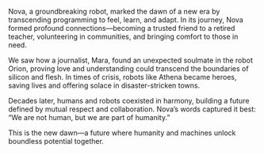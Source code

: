Nova, a groundbreaking robot, marked the dawn of a new era by transcending programming to feel, learn, and adapt. In its journey, Nova formed profound connections—becoming a trusted friend to a retired teacher, volunteering in communities, and bringing comfort to those in need.

We saw how a journalist, Mara, found an unexpected soulmate in the robot Orion, proving love and understanding could transcend the boundaries of silicon and flesh. In times of crisis, robots like Athena became heroes, saving lives and offering solace in disaster-stricken towns.

Decades later, humans and robots coexisted in harmony, building a future defined by mutual respect and collaboration. Nova’s words captured it best: “We are not human, but we are part of humanity.”

This is the new dawn—a future where humanity and machines unlock boundless potential together.
